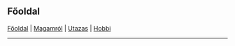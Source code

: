## Főoldal


[Főoldal](http://mcsakanyi.github.io) | [Magamról](http://google.com) | [Utazas](http://google.com) | [Hobbi](http://google.com)
<hr>




